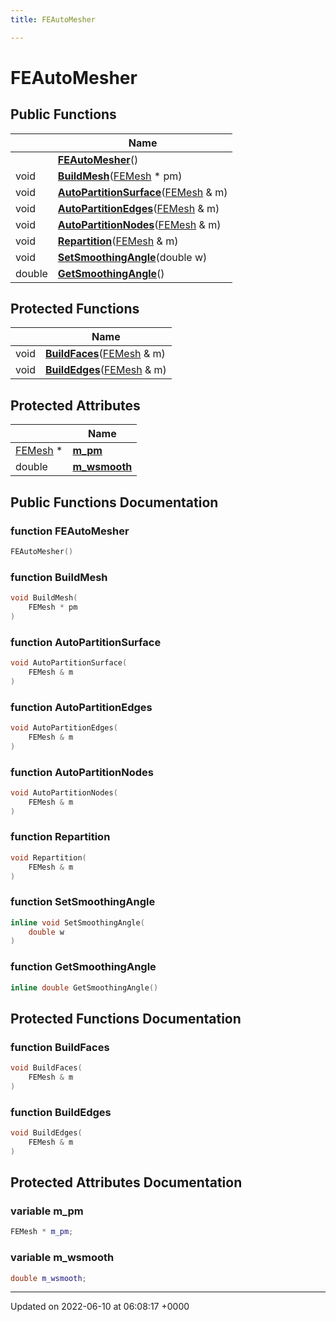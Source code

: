 ```yaml
---
title: FEAutoMesher

---
```


# FEAutoMesher





## Public Functions

|                | Name           |
| -------------- | -------------- |
| | **[FEAutoMesher](../Classes/classFEAutoMesher.md#function-feautomesher)**() |
| void | **[BuildMesh](../Classes/classFEAutoMesher.md#function-buildmesh)**([FEMesh](../Classes/classFEMesh.md) * pm) |
| void | **[AutoPartitionSurface](../Classes/classFEAutoMesher.md#function-autopartitionsurface)**([FEMesh](../Classes/classFEMesh.md) & m) |
| void | **[AutoPartitionEdges](../Classes/classFEAutoMesher.md#function-autopartitionedges)**([FEMesh](../Classes/classFEMesh.md) & m) |
| void | **[AutoPartitionNodes](../Classes/classFEAutoMesher.md#function-autopartitionnodes)**([FEMesh](../Classes/classFEMesh.md) & m) |
| void | **[Repartition](../Classes/classFEAutoMesher.md#function-repartition)**([FEMesh](../Classes/classFEMesh.md) & m) |
| void | **[SetSmoothingAngle](../Classes/classFEAutoMesher.md#function-setsmoothingangle)**(double w) |
| double | **[GetSmoothingAngle](../Classes/classFEAutoMesher.md#function-getsmoothingangle)**() |

## Protected Functions

|                | Name           |
| -------------- | -------------- |
| void | **[BuildFaces](../Classes/classFEAutoMesher.md#function-buildfaces)**([FEMesh](../Classes/classFEMesh.md) & m) |
| void | **[BuildEdges](../Classes/classFEAutoMesher.md#function-buildedges)**([FEMesh](../Classes/classFEMesh.md) & m) |

## Protected Attributes

|                | Name           |
| -------------- | -------------- |
| [FEMesh](../Classes/classFEMesh.md) * | **[m_pm](../Classes/classFEAutoMesher.md#variable-m-pm)**  |
| double | **[m_wsmooth](../Classes/classFEAutoMesher.md#variable-m-wsmooth)**  |

## Public Functions Documentation

### function FEAutoMesher

```cpp
FEAutoMesher()
```


### function BuildMesh

```cpp
void BuildMesh(
    FEMesh * pm
)
```


### function AutoPartitionSurface

```cpp
void AutoPartitionSurface(
    FEMesh & m
)
```


### function AutoPartitionEdges

```cpp
void AutoPartitionEdges(
    FEMesh & m
)
```


### function AutoPartitionNodes

```cpp
void AutoPartitionNodes(
    FEMesh & m
)
```


### function Repartition

```cpp
void Repartition(
    FEMesh & m
)
```


### function SetSmoothingAngle

```cpp
inline void SetSmoothingAngle(
    double w
)
```


### function GetSmoothingAngle

```cpp
inline double GetSmoothingAngle()
```


## Protected Functions Documentation

### function BuildFaces

```cpp
void BuildFaces(
    FEMesh & m
)
```


### function BuildEdges

```cpp
void BuildEdges(
    FEMesh & m
)
```


## Protected Attributes Documentation

### variable m_pm

```cpp
FEMesh * m_pm;
```


### variable m_wsmooth

```cpp
double m_wsmooth;
```


-------------------------------

Updated on 2022-06-10 at 06:08:17 +0000